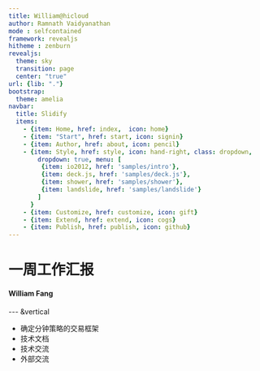 ```yaml
---
title: William@hicloud
author: Ramnath Vaidyanathan
mode : selfcontained
framework: revealjs
hitheme : zenburn
revealjs:
  theme: sky
  transition: page
  center: "true"
url: {lib: "."}
bootstrap:
  theme: amelia
navbar:
  title: Slidify
  items: 
    - {item: Home, href: index,  icon: home}
    - {item: "Start", href: start, icon: signin}
    - {item: Author, href: about, icon: pencil}
    - {item: Style, href: style, icon: hand-right, class: dropdown, 
        dropdown: true, menu: [
         {item: io2012, href: 'samples/intro'},
         {item: deck.js, href: 'samples/deck.js'},
         {item: shower, href: 'samples/shower'},
         {item: landslide, href: 'samples/landslide'}
        ]
      }
    - {item: Customize, href: customize, icon: gift}
    - {item: Extend, href: extend, icon: cogs}
    - {item: Publish, href: publish, icon: github}
---
```

# 一周工作汇报
#### William Fang

--- &vertical

- 确定分钟策略的交易框架 
- 技术文档
- 技术交流
- 外部交流
